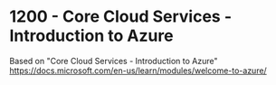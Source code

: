 # 1200 - Core Cloud Services - Introduction to Azure

Based on "Core Cloud Services - Introduction to Azure" https://docs.microsoft.com/en-us/learn/modules/welcome-to-azure/
